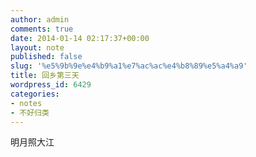 ```yaml
---
author: admin
comments: true
date: 2014-01-14 02:17:37+00:00
layout: note
published: false
slug: '%e5%9b%9e%e4%b9%a1%e7%ac%ac%e4%b8%89%e5%a4%a9'
title: 回乡第三天
wordpress_id: 6429
categories:
- notes
- 不好归类
---
```


明月照大江
